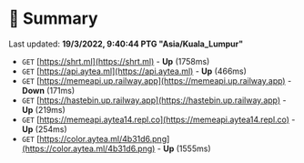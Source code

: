 # 📖 Summary
Last updated: **19/3/2022, 9:40:44 PTG "Asia/Kuala_Lumpur"**

- `GET` [https://shrt.ml](https://shrt.ml) - **Up** (1758ms)
- `GET` [https://api.aytea.ml](https://api.aytea.ml) - **Up** (466ms)
- `GET` [https://memeapi.up.railway.app](https://memeapi.up.railway.app) - **Down** (171ms)
- `GET` [https://hastebin.up.railway.app](https://hastebin.up.railway.app) - **Up** (219ms)
- `GET` [https://memeapi.aytea14.repl.co](https://memeapi.aytea14.repl.co) - **Up** (254ms)
- `GET` [https://color.aytea.ml/4b31d6.png](https://color.aytea.ml/4b31d6.png) - **Up** (1555ms)
